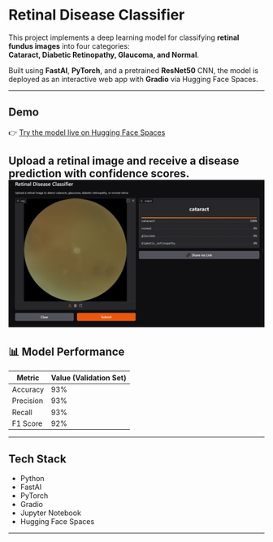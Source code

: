 # Retinal Disease Classifier

This project implements a deep learning model for classifying **retinal fundus images** into four categories:  
**Cataract, Diabetic Retinopathy, Glaucoma, and Normal**.

Built using **FastAI**, **PyTorch**, and a pretrained **ResNet50** CNN, the model is deployed as an interactive web app with **Gradio** via Hugging Face Spaces.

---

## Demo

👉 [Try the model live on Hugging Face Spaces](https://huggingface.co/spaces/your-username/retina-disease-classifier)

Upload a retinal image and receive a disease prediction with confidence scores.
![App Demo](app_demo.png)
---

## 📊 Model Performance

| Metric     | Value (Validation Set) |
|------------|------------------------|
| Accuracy   | 93%                  |
| Precision  | 93%                  |
| Recall     | 93%                  |
| F1 Score   | 92%                  |

---

## Tech Stack

- Python
- FastAI
- PyTorch
- Gradio
- Jupyter Notebook
- Hugging Face Spaces

---


